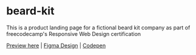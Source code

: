 # beard-kit
This is a product landing page for a fictional beard kit company as part of freecodecamp's Responsive Web Design certification

[Preview here](https://aremu-smog.github.io/beard-kit/) | [Figma Design](https://www.figma.com/proto/gNSXHzSrzUK7QmaRNPsNT6/Aremu-Smog?node-id=421%3A91&scaling=scale-down-width&page-id=421%3A90&starting-point-node-id=421%3A105) | [Codepen](https://codepen.io/aremu_smog/pen/LYyxBoj)


